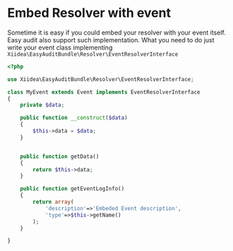 Embed Resolver with event
==========================

Sometime it is easy if you could embed your resolver with your event itself. Easy audit also support such implementation. What you need to do just write your event class implementing `Xiidea\EasyAuditBundle\Resolver\EventResolverInterface`

``` php
<?php

use Xiidea\EasyAuditBundle\Resolver\EventResolverInterface;

class MyEvent extends Event implements EventResolverInterface
{
    private $data;

    public function __construct($data)
    {
        $this->data = $data;
    }


    public function getData()
    {
        return $this->data;
    }

    public function getEventLogInfo()
    {
        return array(
            'description'=>'Embeded Event description',
            'type'=>$this->getName()
        );
    }

}

```